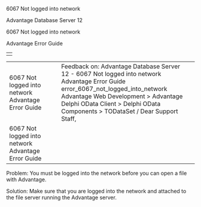 6067 Not logged into network




Advantage Database Server 12  

6067 Not logged into network

Advantage Error Guide

|  |
| --- |
|  |

|  |  |  |  |  |
| --- | --- | --- | --- | --- |
| 6067 Not logged into network  Advantage Error Guide |  |  | Feedback on: Advantage Database Server 12 - 6067 Not logged into network Advantage Error Guide error\_6067\_not\_logged\_into\_network Advantage Web Development > Advantage Delphi OData Client > Delphi OData Components > TODataSet / Dear Support Staff, |  |
| 6067 Not logged into network  Advantage Error Guide |  |  |  |  |

Problem: You must be logged into the network before you can open a file with Advantage.

Solution: Make sure that you are logged into the network and attached to the file server running the Advantage server.